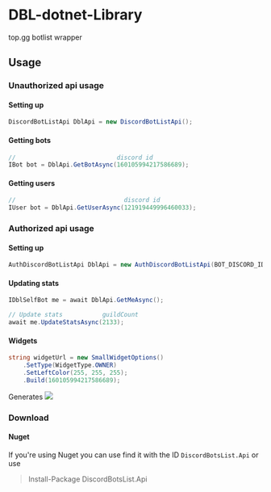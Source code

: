 # DBL-dotnet-Library
top.gg botlist wrapper

## Usage
### Unauthorized api usage
#### Setting up
```cs
DiscordBotListApi DblApi = new DiscordBotListApi();
```

#### Getting bots
```cs
//                            discord id
IBot bot = DblApi.GetBotAsync(160105994217586689);
```

#### Getting users
```cs
//                              discord id
IUser bot = DblApi.GetUserAsync(121919449996460033);
```

### Authorized api usage
#### Setting up
```cs
AuthDiscordBotListApi DblApi = new AuthDiscordBotListApi(BOT_DISCORD_ID, YOUR_TOKEN);
```

#### Updating stats
```cs
IDblSelfBot me = await DblApi.GetMeAsync();

// Update stats           guildCount
await me.UpdateStatsAsync(2133);
```

#### Widgets
```cs
string widgetUrl = new SmallWidgetOptions()
	.SetType(WidgetType.OWNER)
	.SetLeftColor(255, 255, 255);
	.Build(160105994217586689);
```

Generates ![](https://top.gg/api/widget/status/160105994217586689.svg?leftcolor=FFFFFF)

### Download
#### Nuget
If you're using Nuget you can use find it with the ID `DiscordBotsList.Api` or use
> Install-Package DiscordBotsList.Api
